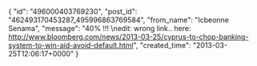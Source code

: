  {
   "id": "496000403769230",
   "post_id": "462493170453287_495996863769584",
   "from_name": "Icbeonne Senama",
   "message": "40% !!! \nedit: wrong link.. here: http://www.bloomberg.com/news/2013-03-25/cyprus-to-chop-banking-system-to-win-aid-avoid-default.html",
   "created_time": "2013-03-25T12:06:17+0000"
 }
